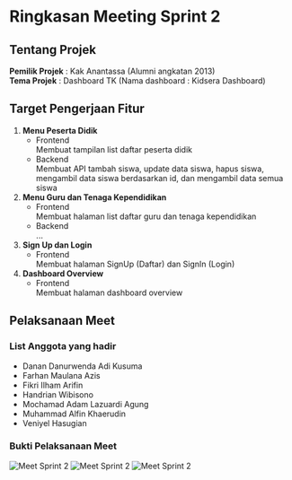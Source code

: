 # Ringkasan Meeting Sprint 2

## Tentang Projek

**Pemilik Projek** : Kak Anantassa (Alumni angkatan 2013) <br>
**Tema Projek** : Dashboard TK (Nama dashboard : Kidsera Dashboard)

## Target Pengerjaan Fitur

1. **Menu Peserta Didik**
	- Frontend <br>
	Membuat tampilan list daftar peserta didik
	- Backend <br>
	Membuat API tambah siswa, update data siswa, hapus siswa, 		mengambil data siswa berdasarkan id, dan mengambil data semua siswa 
2. **Menu Guru dan Tenaga Kependidikan**
	- Frontend <br>
	Membuat halaman list daftar guru dan tenaga kependidikan
	- Backend <br>
	...
3. **Sign Up dan Login**
	- Frontend <br>
	Membuat halaman SignUp (Daftar) dan SignIn (Login)
4. **Dashboard Overview**
	- Frontend <br>
	Membuat halaman dashboard overview

## Pelaksanaan Meet

### List Anggota yang hadir

- Danan Danurwenda Adi Kusuma
- Farhan Maulana Azis
- Fikri Ilham Arifin
- Handrian Wibisono
- Mochamad Adam Lazuardi Agung
- Muhammad Alfin Khaerudin
- Veniyel Hasugian

### Bukti Pelaksanaan Meet
![Meet Sprint 2](https://imgur.com/GtSAtp4.png)
![Meet Sprint 2](https://imgur.com/JQG3kwP.png)
![Meet Sprint 2](https://imgur.com/xZGKrP7.png)
